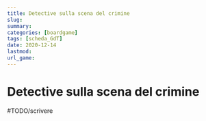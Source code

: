 ```yaml
---
title: Detective sulla scena del crimine
slug: 
summary: 
categories: [boardgame]
tags: [scheda_GdT]
date: 2020-12-14
lastmod: 
url_game: 
---
```

# Detective sulla scena del crimine
#TODO/scrivere 